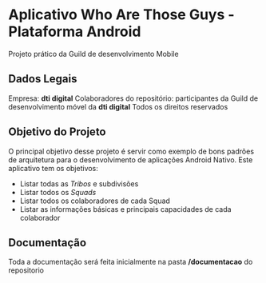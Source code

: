 # Aplicativo Who Are Those Guys - Plataforma Android
Projeto prático da Guild de desenvolvimento Mobile

## Dados Legais
Empresa: **dti digital**
Colaboradores do repositório: participantes da Guild de desenvolvimento móvel da **dti digital**
Todos os direitos reservados

## Objetivo do Projeto
O principal objetivo desse projeto é servir como exemplo de bons padrões de arquitetura para o desenvolvimento de aplicações Android Nativo.
Este aplicativo tem os objetivos:
* Listar todas as _Tribos_  e subdivisões
* Listar todos os _Squads_ 
* Listar todos os colaboradores de cada Squad 
* Listar as informações básicas e principais capacidades de cada colaborador

## Documentação
Toda a documentação será feita inicialmente na pasta **/documentacao** do repositorio
